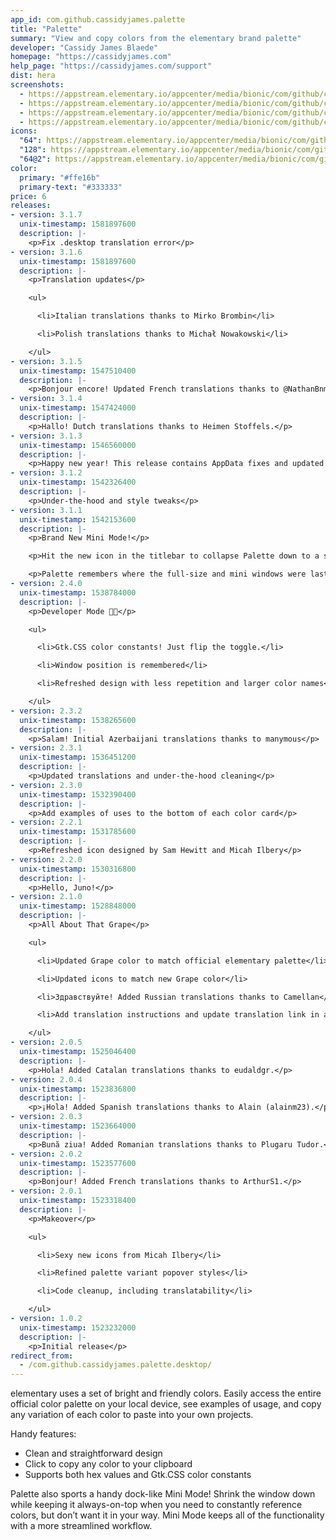 ```yaml
---
app_id: com.github.cassidyjames.palette
title: "Palette"
summary: "View and copy colors from the elementary brand palette"
developer: "Cassidy James Blaede"
homepage: "https://cassidyjames.com"
help_page: "https://cassidyjames.com/support"
dist: hera
screenshots:
  - https://appstream.elementary.io/appcenter/media/bionic/com/github/cassidyjames.palette/A593CE6788E0C2CD50F227E500068834/screenshots/image-1_orig.png
  - https://appstream.elementary.io/appcenter/media/bionic/com/github/cassidyjames.palette/A593CE6788E0C2CD50F227E500068834/screenshots/image-2_orig.png
  - https://appstream.elementary.io/appcenter/media/bionic/com/github/cassidyjames.palette/A593CE6788E0C2CD50F227E500068834/screenshots/image-3_orig.png
  - https://appstream.elementary.io/appcenter/media/bionic/com/github/cassidyjames.palette/A593CE6788E0C2CD50F227E500068834/screenshots/image-4_orig.png
icons:
  "64": https://appstream.elementary.io/appcenter/media/bionic/com/github/cassidyjames.palette/A593CE6788E0C2CD50F227E500068834/icons/64x64/com.github.cassidyjames.palette_com.github.cassidyjames.palette.png
  "128": https://appstream.elementary.io/appcenter/media/bionic/com/github/cassidyjames.palette/A593CE6788E0C2CD50F227E500068834/icons/128x128/com.github.cassidyjames.palette_com.github.cassidyjames.palette.png
  "64@2": https://appstream.elementary.io/appcenter/media/bionic/com/github/cassidyjames.palette/A593CE6788E0C2CD50F227E500068834/icons/64x64@2/com.github.cassidyjames.palette_com.github.cassidyjames.palette.png
color:
  primary: "#ffe16b"
  primary-text: "#333333"
price: 6
releases:
- version: 3.1.7
  unix-timestamp: 1581897600
  description: |-
    <p>Fix .desktop translation error</p>
- version: 3.1.6
  unix-timestamp: 1581897600
  description: |-
    <p>Translation updates</p>

    <ul>

      <li>Italian translations thanks to Mirko Brombin</li>

      <li>Polish translations thanks to Michał Nowakowski</li>

    </ul>
- version: 3.1.5
  unix-timestamp: 1547510400
  description: |-
    <p>Bonjour encore! Updated French translations thanks to @NathanBnm.</p>
- version: 3.1.4
  unix-timestamp: 1547424000
  description: |-
    <p>Hallo! Dutch translations thanks to Heimen Stoffels.</p>
- version: 3.1.3
  unix-timestamp: 1546560000
  description: |-
    <p>Happy new year! This release contains AppData fixes and updated Spanish translations.</p>
- version: 3.1.2
  unix-timestamp: 1542326400
  description: |-
    <p>Under-the-hood and style tweaks</p>
- version: 3.1.1
  unix-timestamp: 1542153600
  description: |-
    <p>Brand New Mini Mode!</p>

    <p>Hit the new icon in the titlebar to collapse Palette down to a small docked always-on-top window, perfect for keeping it around as part of your workflow. All of the same functionality is available, just more out of the way.</p>

    <p>Palette remembers where the full-size and mini windows were last open, so drag the mini window to whichever side of the display works best for you.</p>
- version: 2.4.0
  unix-timestamp: 1538784000
  description: |-
    <p>Developer Mode 👩‍💻</p>

    <ul>

      <li>Gtk.CSS color constants! Just flip the toggle.</li>

      <li>Window position is remembered</li>

      <li>Refreshed design with less repetition and larger color names</li>

    </ul>
- version: 2.3.2
  unix-timestamp: 1538265600
  description: |-
    <p>Salam! Initial Azerbaijani translations thanks to manymous</p>
- version: 2.3.1
  unix-timestamp: 1536451200
  description: |-
    <p>Updated translations and under-the-hood cleaning</p>
- version: 2.3.0
  unix-timestamp: 1532390400
  description: |-
    <p>Add examples of uses to the bottom of each color card</p>
- version: 2.2.1
  unix-timestamp: 1531785600
  description: |-
    <p>Refreshed icon designed by Sam Hewitt and Micah Ilbery</p>
- version: 2.2.0
  unix-timestamp: 1530316800
  description: |-
    <p>Hello, Juno!</p>
- version: 2.1.0
  unix-timestamp: 1528848000
  description: |-
    <p>All About That Grape</p>

    <ul>

      <li>Updated Grape color to match official elementary palette</li>

      <li>Updated icons to match new Grape color</li>

      <li>Здравствуйте! Added Russian translations thanks to Camellan</li>

      <li>Add translation instructions and update translation link in app data</li>

    </ul>
- version: 2.0.5
  unix-timestamp: 1525046400
  description: |-
    <p>Hola! Added Catalan translations thanks to eudaldgr.</p>
- version: 2.0.4
  unix-timestamp: 1523836800
  description: |-
    <p>¡Hola! Added Spanish translations thanks to Alain (alainm23).</p>
- version: 2.0.3
  unix-timestamp: 1523664000
  description: |-
    <p>Bună ziua! Added Romanian translations thanks to Plugaru Tudor.</p>
- version: 2.0.2
  unix-timestamp: 1523577600
  description: |-
    <p>Bonjour! Added French translations thanks to ArthurS1.</p>
- version: 2.0.1
  unix-timestamp: 1523318400
  description: |-
    <p>Makeover</p>

    <ul>

      <li>Sexy new icons from Micah Ilbery</li>

      <li>Refined palette variant popover styles</li>

      <li>Code cleanup, including translatability</li>

    </ul>
- version: 1.0.2
  unix-timestamp: 1523232000
  description: |-
    <p>Initial release</p>
redirect_from:
  - /com.github.cassidyjames.palette.desktop/
---
```


<p>elementary uses a set of bright and friendly colors. Easily access the entire official color palette on your local device, see examples of usage, and copy any variation of each color to paste into your own projects.</p>
<p>Handy features:</p>
<ul>
  <li>Clean and straightforward design</li>
  <li>Click to copy any color to your clipboard</li>
  <li>Supports both hex values and Gtk.CSS color constants</li>
</ul>
<p>Palette also sports a handy dock-like Mini Mode! Shrink the window down while keeping it always-on-top when you need to constantly reference colors, but don’t want it in your way. Mini Mode keeps all of the functionality with a more streamlined workflow.</p>